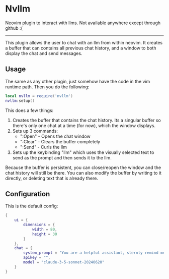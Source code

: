 # Nvllm

Neovim plugin to interact with llms. Not available anywhere except through github :(
***

This plugin allows the user to chat with an llm from within neovim. It creates a buffer that
can contains all previous chat history, and a window to both display the chat and send messages.

## Usage

The same as any other plugin, just somehow have the code in the vim runtime path. Then you
do the following:
```lua
local nvllm = require('nvllm')
nvllm:setup()
```
This does a few things:
1. Creates the buffer that contains the chat history. Its a singular buffer so there's only one
   chat at a time (for now), which the window displays. 
2. Sets up 3 commands:
    * ":Open" - Opens the chat window
    * ":Clear" - Clears the buffer completely
    * ":Send" - Curls the llm
3. Sets up the keybinding "<leader>llm" which uses the visually selected text to send as the
   prompt and then sends it to the llm.

Because the buffer is persistent, you can close/reopen the window and the chat history will
still be there. You can also modify the buffer by writing to it directly, or deleting text that
is already there.

## Configuration

This is the default config:
```lua
{
    ui = {
        dimensions = {
            width = 80,
            height = 30
        }
    },
    chat = {
        system_prompt = "You are a helpful assistant, sternly remind me to set the system prompt",
        apikey = "",
        model = "claude-3-5-sonnet-20240620"
    }
}
```
